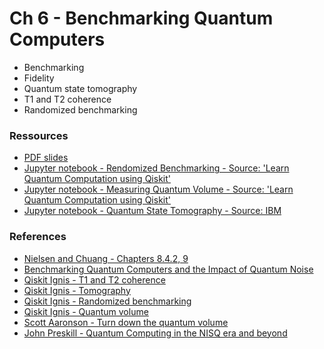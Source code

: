 # Ch 6 - Benchmarking Quantum Computers

- Benchmarking
- Fidelity
- Quantum state tomography
- T1 and T2 coherence
- Randomized benchmarking

### Ressources

- [PDF slides](https://github.com/bfedrici-phd/QC-2020-CPE/blob/master/Ch6/Ch6-Benchmarking-Quantum-Computers.pdf)
- [Jupyter notebook - Rendomized Benchmarking - Source: 'Learn Quantum Computation using Qiskit'](https://github.com/bfedrici-phd/QC-2020-CPE/blob/master/Ch6/randomized-benchmarking.ipynb)
- [Jupyter notebook - Measuring Quantum Volume - Source: 'Learn Quantum Computation using Qiskit'](https://github.com/bfedrici-phd/QC-2020-CPE/blob/master/Ch6/measuring-quantum-volume.ipynb)
- [Jupyter notebook - Quantum State Tomography - Source: IBM](https://github.com/bfedrici-phd/QC-2020-CPE/blob/master/Ch6/6a_state_tomography.ipynb)

### References

- [Nielsen and Chuang - Chapters 8.4.2, 9](http://mmrc.amss.cas.cn/tlb/201702/W020170224608149940643.pdf)
- [Benchmarking Quantum Computers and the Impact of Quantum Noise](https://arxiv.org/pdf/1912.00546.pdf)
- [Qiskit Ignis - T1 and T2 coherence](https://qiskit.org/documentation/apidoc_legacy/ignis/characterization/coherence/coherence.html)
- [Qiskit Ignis - Tomography](https://qiskit.org/documentation/apidoc_legacy/ignis/verification/tomography/tomography.html)
- [Qiskit Ignis - Randomized benchmarking](https://qiskit.org/documentation/apidoc_legacy/ignis/verification/randomized_benchmarking/randomized_benchmarking.html) 
- [Qiskit Ignis - Quantum volume](https://qiskit.org/documentation/apidoc_legacy/ignis/verification/quantum_volume/quantum_volume.html)
- [Scott Aaronson - Turn down the quantum volume](https://www.scottaaronson.com/blog/?p=4649)
- [John Preskill - Quantum Computing in the NISQ era and beyond](https://arxiv.org/pdf/1801.00862.pdf)
